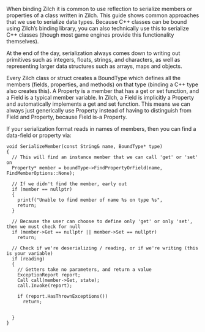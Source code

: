 When binding Zilch it is common to use reflection to serialize members or properties of a class written in Zilch. This guide shows common approaches that we use to serialize data types. Because C++ classes can be bound using Zilch’s binding library, you can also technically use this to serialize C++ classes (though most game engines provide this functionality themselves).

At the end of the day, serialization always comes down to writing out primitives such as integers, floats, strings, and characters, as well as representing larger data structures such as arrays, maps and objects.

Every Zilch class or struct creates a BoundType which defines all the members (fields, properties, and methods) on that type (binding a C++ type also creates this). A Property is a member that has a get or set function, and a Field is a typical member variable. In Zilch, a Field is implicitly a Property and automatically implements a get and set function. This means we can always just generically use Property instead of having to distinguish from Field and Property, because Field is-a Property.

If your serialization format reads in names of members, then you can find a data-field or property via:

```
void SerializeMember(const String& name, BoundType* type)
{
  // This will find an instance member that we can call 'get' or 'set' on
  Property* member = boundType->FindPropertyOrField(name, FindMemberOptions::None);

  // If we didn't find the member, early out
  if (member == nullptr)
  {
    printf("Unable to find member of name %s on type %s",
    return;
  }

  // Because the user can choose to define only 'get' or only 'set', then we must check for null
  if (member->Get == nullptr || member->Set == nullptr)
    return;

  // Check if we're deserializing / reading, or if we're writing (this is your variable)
  if (reading)
  {
    // Getters take no parameters, and return a value
    ExceptionReport report;
    Call call(member->Get, state);
    call.Invoke(report);

    if (report.HasThrownExceptions())
      return;


  }
}
```

 

